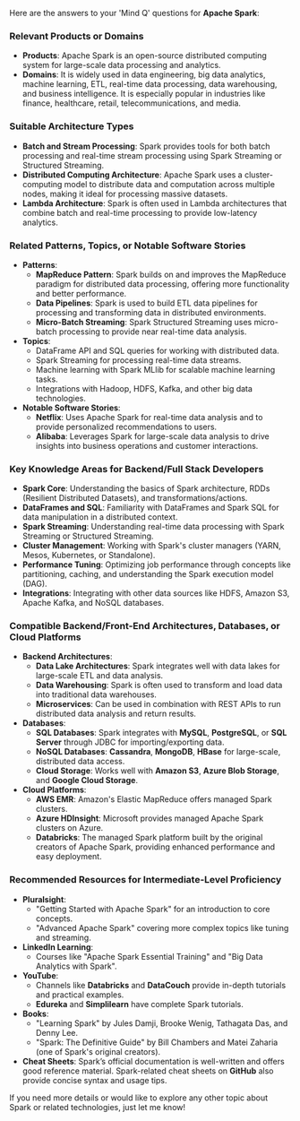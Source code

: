 Here are the answers to your 'Mind Q' questions for **Apache Spark**:

### Relevant Products or Domains
- **Products**: Apache Spark is an open-source distributed computing system for large-scale data processing and analytics.
- **Domains**: It is widely used in data engineering, big data analytics, machine learning, ETL, real-time data processing, data warehousing, and business intelligence. It is especially popular in industries like finance, healthcare, retail, telecommunications, and media.

### Suitable Architecture Types
- **Batch and Stream Processing**: Spark provides tools for both batch processing and real-time stream processing using Spark Streaming or Structured Streaming.
- **Distributed Computing Architecture**: Apache Spark uses a cluster-computing model to distribute data and computation across multiple nodes, making it ideal for processing massive datasets.
- **Lambda Architecture**: Spark is often used in Lambda architectures that combine batch and real-time processing to provide low-latency analytics.

### Related Patterns, Topics, or Notable Software Stories
- **Patterns**:
  - **MapReduce Pattern**: Spark builds on and improves the MapReduce paradigm for distributed data processing, offering more functionality and better performance.
  - **Data Pipelines**: Spark is used to build ETL data pipelines for processing and transforming data in distributed environments.
  - **Micro-Batch Streaming**: Spark Structured Streaming uses micro-batch processing to provide near real-time data analysis.
- **Topics**:
  - DataFrame API and SQL queries for working with distributed data.
  - Spark Streaming for processing real-time data streams.
  - Machine learning with Spark MLlib for scalable machine learning tasks.
  - Integrations with Hadoop, HDFS, Kafka, and other big data technologies.
- **Notable Software Stories**:
  - **Netflix**: Uses Apache Spark for real-time data analysis and to provide personalized recommendations to users.
  - **Alibaba**: Leverages Spark for large-scale data analysis to drive insights into business operations and customer interactions.

### Key Knowledge Areas for Backend/Full Stack Developers
- **Spark Core**: Understanding the basics of Spark architecture, RDDs (Resilient Distributed Datasets), and transformations/actions.
- **DataFrames and SQL**: Familiarity with DataFrames and Spark SQL for data manipulation in a distributed context.
- **Spark Streaming**: Understanding real-time data processing with Spark Streaming or Structured Streaming.
- **Cluster Management**: Working with Spark's cluster managers (YARN, Mesos, Kubernetes, or Standalone).
- **Performance Tuning**: Optimizing job performance through concepts like partitioning, caching, and understanding the Spark execution model (DAG).
- **Integrations**: Integrating with other data sources like HDFS, Amazon S3, Apache Kafka, and NoSQL databases.

### Compatible Backend/Front-End Architectures, Databases, or Cloud Platforms
- **Backend Architectures**:
  - **Data Lake Architectures**: Spark integrates well with data lakes for large-scale ETL and data analysis.
  - **Data Warehousing**: Spark is often used to transform and load data into traditional data warehouses.
  - **Microservices**: Can be used in combination with REST APIs to run distributed data analysis and return results.
- **Databases**:
  - **SQL Databases**: Spark integrates with **MySQL**, **PostgreSQL**, or **SQL Server** through JDBC for importing/exporting data.
  - **NoSQL Databases**: **Cassandra**, **MongoDB**, **HBase** for large-scale, distributed data access.
  - **Cloud Storage**: Works well with **Amazon S3**, **Azure Blob Storage**, and **Google Cloud Storage**.
- **Cloud Platforms**:
  - **AWS EMR**: Amazon's Elastic MapReduce offers managed Spark clusters.
  - **Azure HDInsight**: Microsoft provides managed Apache Spark clusters on Azure.
  - **Databricks**: The managed Spark platform built by the original creators of Apache Spark, providing enhanced performance and easy deployment.

### Recommended Resources for Intermediate-Level Proficiency
- **Pluralsight**:
  - "Getting Started with Apache Spark" for an introduction to core concepts.
  - "Advanced Apache Spark" covering more complex topics like tuning and streaming.
- **LinkedIn Learning**:
  - Courses like "Apache Spark Essential Training" and "Big Data Analytics with Spark".
- **YouTube**:
  - Channels like **Databricks** and **DataCouch** provide in-depth tutorials and practical examples.
  - **Edureka** and **Simplilearn** have complete Spark tutorials.
- **Books**:
  - "Learning Spark" by Jules Damji, Brooke Wenig, Tathagata Das, and Denny Lee.
  - "Spark: The Definitive Guide" by Bill Chambers and Matei Zaharia (one of Spark's original creators).
- **Cheat Sheets**: Spark’s official documentation is well-written and offers good reference material. Spark-related cheat sheets on **GitHub** also provide concise syntax and usage tips.

If you need more details or would like to explore any other topic about Spark or related technologies, just let me know!